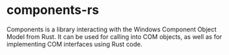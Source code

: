 # components-rs
Components is a library interacting with the Windows Component Object Model from Rust. It can be used for calling into COM objects, as well as for implementing COM interfaces using Rust code.
